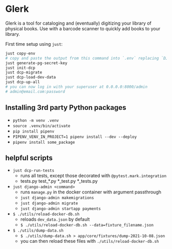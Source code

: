 # Glerk

Glerk is a tool for cataloging and (eventually) digitizing your library of
physical books. Use with a barcode scanner to quickly add books to your library.

First time setup using `just`:
```sh
just copy-env
# copy and paste the output from this command into `.env` replacing `DJANGO_SECRET_KEY`
just generate-pg-secret-key
just init-dcp
just dcp-migrate
just dcp-load-dev-data
just dcp-up-all
# you can now log in with your superuser at 0.0.0.0:8000/admin
# admin@email.com:password
```

## Installing 3rd party Python packages
* `python -m venv .venv`
* `source .venv/bin/activate`
* `pip install pipenv`
* `PIPENV_VENV_IN_PROJECT=1 pipenv install --dev --deploy`
* `pipenv install some_package`

## helpful scripts
* `just dcp-run-tests`
  * runs all tests, except those decorated with `@pytest.mark.integration`
  * tests.py test_*.py *_test.py *_tests.py
* `just django-admin <command>`
  * runs `manage.py` in the docker container with argument passthrough
  * `just django-admin makemigrations`
  * `just django-admin migrate`
  * `just django-admin startapp payments`
* `$ ./utils/reload-docker-db.sh`
  * reloads `dev_data.json` by default
  * `$ ./utils/reload-docker-db.sh --data=fixture_filename.json`
* `$ ./utils/dump-data.sh`
  *  `$ ./utils/dump-data.sh > app/core/fixtures/dump-2021-10-08.json`
  * you can then reload these files with `./utils/reload-docker-db.sh`

